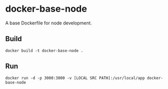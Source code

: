 # docker-base-node

A base Dockerfile for node development.

## Build

```
docker build -t docker-base-node .
```

## Run

```
docker run -d -p 3000:3000 -v [LOCAL SRC PATH]:/usr/local/app docker-base-node
```
